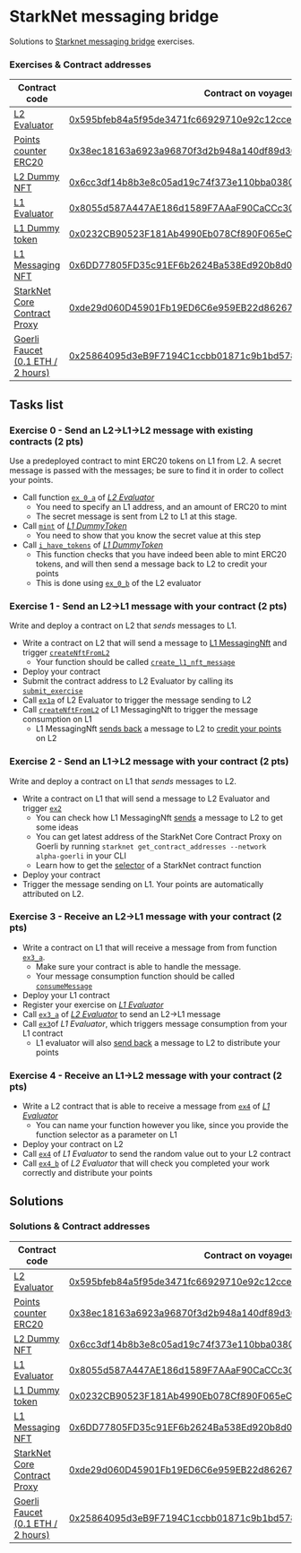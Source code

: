 # StarkNet messaging bridge

Solutions to [Starknet messaging bridge](https://github.com/0xSachinK/starknet-messaging-bridge) exercises.

### Exercises & Contract addresses

| Contract code                                                                                                                    | Contract on voyager                                                                                                                                                           |
| -------------------------------------------------------------------------------------------------------------------------------- | ----------------------------------------------------------------------------------------------------------------------------------------------------------------------------- |
| [L2 Evaluator](contracts/Evaluator.cairo)                                                                                        | [0x595bfeb84a5f95de3471fc66929710e92c12cce2b652cd91a6fef4c5c09cd99](https://goerli.voyager.online/contract/0x595bfeb84a5f95de3471fc66929710e92c12cce2b652cd91a6fef4c5c09cd99) |
| [Points counter ERC20](contracts/token/ERC20/TDERC20.cairo)                                                                      | [0x38ec18163a6923a96870f3d2b948a140df89d30120afdf90270b02c609f8a88](https://goerli.voyager.online/contract/0x38ec18163a6923a96870f3d2b948a140df89d30120afdf90270b02c609f8a88) |
| [L2 Dummy NFT](contracts/l2nft.cairo)                                                                                            | [0x6cc3df14b8b3e8c05ad19c74f373e110bba0380b2799bcd9f717d31d2757625](https://goerli.voyager.online/contract/0x6cc3df14b8b3e8c05ad19c74f373e110bba0380b2799bcd9f717d31d2757625) |
| [L1 Evaluator](contracts/L1/Evaluator.sol)                                                                                       | [0x8055d587A447AE186d1589F7AAaF90CaCCc30179](https://goerli.etherscan.io/address/0x8055d587A447AE186d1589F7AAaF90CaCCc30179)                                                  |
| [L1 Dummy token](contracts/L1/DummyToken.sol)                                                                                    | [0x0232CB90523F181Ab4990Eb078Cf890F065eC395](https://goerli.etherscan.io/address/0x0232CB90523F181Ab4990Eb078Cf890F065eC395)                                                  |
| [L1 Messaging NFT](contracts/L1/MessagingNft.sol)                                                                                | [0x6DD77805FD35c91EF6b2624Ba538Ed920b8d0b4E](https://goerli.etherscan.io/address/0x6DD77805FD35c91EF6b2624Ba538Ed920b8d0b4E)                                                  |
| [StarkNet Core Contract Proxy](https://goerli.etherscan.io/address/0xde29d060d45901fb19ed6c6e959eb22d8626708e#readContract)      | [0xde29d060D45901Fb19ED6C6e959EB22d8626708e](https://goerli.etherscan.io/address/0xde29d060d45901fb19ed6c6e959eb22d8626708e)                                                  |
| [Goerli Faucet (0.1 ETH / 2 hours)](https://goerli.etherscan.io/address/0x25864095d3eB9F7194C1ccbb01871c9b1bd5787a#readContract) | [0x25864095d3eB9F7194C1ccbb01871c9b1bd5787a](https://goerli.etherscan.io/address/0x25864095d3eB9F7194C1ccbb01871c9b1bd5787a#writeContract)                                    |

## Tasks list

### Exercise 0 - Send an L2→L1→L2 message with existing contracts (2 pts)

Use a predeployed contract to mint ERC20 tokens on L1 from L2. A secret message is passed with the messages; be sure to find it in order to collect your points.

- Call function [`ex_0_a`](contracts/Evaluator.cairo#L121) of [*L2 Evaluator*](https://goerli.voyager.online/contract/0x595bfeb84a5f95de3471fc66929710e92c12cce2b652cd91a6fef4c5c09cd99)
  - You need to specify an L1 address, and an amount of ERC20 to mint
  - The secret message is sent from L2 to L1 at this stage.
- Call [`mint`](contracts/L1/DummyToken.sol#L37) of [*L1 DummyToken*](https://goerli.etherscan.io/address/0x0232CB90523F181Ab4990Eb078Cf890F065eC395)
  - You need to show that you know the secret value at this step
- Call [`i_have_tokens`](contracts/L1/DummyToken.sol#L48) of [*L1 DummyToken*](https://goerli.etherscan.io/address/0x0232CB90523F181Ab4990Eb078Cf890F065eC395)
  - This function checks that you have indeed been able to mint ERC20 tokens, and will then send a message back to L2 to credit your points
  - This is done using [`ex_0_b`](contracts/Evaluator.cairo#L143) of the L2 evaluator

### Exercise 1 - Send an L2→L1 message with your contract (2 pts)

Write and deploy a contract on L2 that *sends* messages to L1.

- Write a contract on L2 that will send a message to [L1 MessagingNft](https://goerli.etherscan.io/address/0x6DD77805FD35c91EF6b2624Ba538Ed920b8d0b4E) and trigger [`createNftFromL2`](contracts/L1/MessagingNft.sol#L35)
  - Your function should be called [`create_l1_nft_message`](contracts/Evaluator.cairo#L198)
- Deploy your contract
- Submit the contract address to L2 Evaluator by calling its [`submit_exercise`](contracts/Evaluator.cairo#L166)
- Call [`ex1a`](contracts/Evaluator.cairo#L188) of L2 Evaluator to trigger the message sending to L2
- Call [`createNftFromL2`](contracts/L1/MessagingNft.sol#L35) of L1 MessagingNft to trigger the message consumption on L1
  - L1 MessagingNft [sends back](contracts/L1/MessagingNft.sol#L47) a message to L2 to [credit your points](contracts/Evaluator.cairo#L205) on L2

### Exercise 2 - Send an L1→L2 message with your contract (2 pts)

Write and deploy a contract on L1 that *sends* messages to L2.

- Write a contract on L1 that will send a message to L2 Evaluator and trigger [`ex2`](contracts/Evaluator.cairo#L221)
  - You can check how L1 MessagingNft [sends](contracts/L1/MessagingNft.sol#L47) a message to L2 to get some ideas
  - You can get latest address of the StarkNet Core Contract Proxy on Goerli by running `starknet get_contract_addresses --network alpha-goerli` in your CLI
  - Learn how to get the [selector](https://starknet.io/docs/hello_starknet/l1l2.html#receiving-a-message-from-l1) of a StarkNet contract function
- Deploy your contract
- Trigger the message sending on L1. Your  points are automatically attributed on L2.

### Exercise 3 - Receive an L2→L1 message with your contract (2 pts)

- Write a contract on L1 that will receive a message from  from function [`ex3_a`](contracts/Evaluator.cairo#L231).
  - Make sure your contract is able to handle the message.
  - Your message consumption function should be called [`consumeMessage`](contracts/L1/Evaluator.sol#L51)
- Deploy your L1 contract
- Register your exercise on [*L1 Evaluator*](https://goerli.etherscan.io/address/0x8055d587A447AE186d1589F7AAaF90CaCCc30179)
- Call [`ex3_a`](contracts/Evaluator.cairo#L231) of [*L2 Evaluator*](https://goerli.voyager.online/contract/0x595bfeb84a5f95de3471fc66929710e92c12cce2b652cd91a6fef4c5c09cd99) to send an L2→L1 message
- Call [`ex3`](contracts/L1/Evaluator.sol#L32)of *L1 Evaluator*, which triggers message consumption from your L1 contract
  - L1 evaluator will also [send back](contracts/L1/Evaluator.sol#L57) a message to L2 to distribute your points

### Exercise 4 - Receive an L1→L2 message with your contract (2 pts)

- Write a L2 contract that is able to receive a message from [`ex4`](contracts/L1/Evaluator.sol#L60) of [*L1 Evaluator*](https://goerli.etherscan.io/address/0x8055d587A447AE186d1589F7AAaF90CaCCc30179)
  - You can name your function however you like, since you provide the function selector as a parameter on L1
- Deploy your contract on L2
- Call [`ex4`](contracts/L1/Evaluator.sol#L60) of *L1 Evaluator* to send the random value out to your L2 contract
- Call [`ex4_b`](contracts/Evaluator.cairo#L266) of *L2 Evaluator* that will check you completed your work correctly and distribute your points

## Solutions

### Solutions & Contract addresses


| Contract code                                                                                                                    | Contract on voyager                                                                                                                                                           |
| -------------------------------------------------------------------------------------------------------------------------------- | ----------------------------------------------------------------------------------------------------------------------------------------------------------------------------- |
| [L2 Evaluator](contracts/Evaluator.cairo)                                                                                        | [0x595bfeb84a5f95de3471fc66929710e92c12cce2b652cd91a6fef4c5c09cd99](https://goerli.voyager.online/contract/0x595bfeb84a5f95de3471fc66929710e92c12cce2b652cd91a6fef4c5c09cd99) |
| [Points counter ERC20](contracts/token/ERC20/TDERC20.cairo)                                                                      | [0x38ec18163a6923a96870f3d2b948a140df89d30120afdf90270b02c609f8a88](https://goerli.voyager.online/contract/0x38ec18163a6923a96870f3d2b948a140df89d30120afdf90270b02c609f8a88) |
| [L2 Dummy NFT](contracts/l2nft.cairo)                                                                                            | [0x6cc3df14b8b3e8c05ad19c74f373e110bba0380b2799bcd9f717d31d2757625](https://goerli.voyager.online/contract/0x6cc3df14b8b3e8c05ad19c74f373e110bba0380b2799bcd9f717d31d2757625) |
| [L1 Evaluator](contracts/L1/Evaluator.sol)                                                                                       | [0x8055d587A447AE186d1589F7AAaF90CaCCc30179](https://goerli.etherscan.io/address/0x8055d587A447AE186d1589F7AAaF90CaCCc30179)                                                  |
| [L1 Dummy token](contracts/L1/DummyToken.sol)                                                                                    | [0x0232CB90523F181Ab4990Eb078Cf890F065eC395](https://goerli.etherscan.io/address/0x0232CB90523F181Ab4990Eb078Cf890F065eC395)                                                  |
| [L1 Messaging NFT](contracts/L1/MessagingNft.sol)                                                                                | [0x6DD77805FD35c91EF6b2624Ba538Ed920b8d0b4E](https://goerli.etherscan.io/address/0x6DD77805FD35c91EF6b2624Ba538Ed920b8d0b4E)                                                  |
| [StarkNet Core Contract Proxy](https://goerli.etherscan.io/address/0xde29d060d45901fb19ed6c6e959eb22d8626708e#readContract)      | [0xde29d060D45901Fb19ED6C6e959EB22d8626708e](https://goerli.etherscan.io/address/0xde29d060d45901fb19ed6c6e959eb22d8626708e)                                                  |
| [Goerli Faucet (0.1 ETH / 2 hours)](https://goerli.etherscan.io/address/0x25864095d3eB9F7194C1ccbb01871c9b1bd5787a#readContract) | [0x25864095d3eB9F7194C1ccbb01871c9b1bd5787a](https://goerli.etherscan.io/address/0x25864095d3eB9F7194C1ccbb01871c9b1bd5787a#writeContract)                                    |
